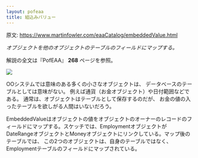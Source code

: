 ```yaml
---
layout: pofeaa
title: 組込みバリュー
---
```


原文: <https://www.martinfowler.com/eaaCatalog/embeddedValue.html>

*オブジェクトを他のオブジェクトのテーブルのフィールドにマップする。*

解説の全文は『PofEAA』 **268** ページを参照。

![](https://www.martinfowler.com/eaaCatalog/aggregateMappingSketch.gif)

OOシステムでは意味のある多くの小さなオブジェクトは、
データベースのテーブルとしては意味がない。
例えば通貨（お金オブジェクト）や日付範囲などである。
通常は、オブジェクトはテーブルとして保存するのだが、
お金の値の入ったテーブルを欲しがる人間はいないだろう。

EmbeddedValueはオブジェクトの値をオブジェクトのオーナーのレコードのフィールドにマップする。スケッチでは、EmploymentオブジェクトがDateRangeオブジェクトとMoneyオブジェクトにリンクしている。マップ後のテーブルでは、
この2つのオブジェクトは、自身のテーブルではなく、Employmentテーブルのフィールドにマップされている。
